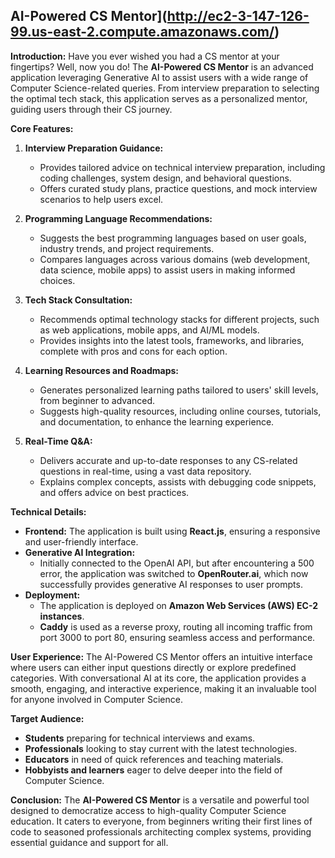 ## AI-Powered CS Mentor](http://ec2-3-147-126-99.us-east-2.compute.amazonaws.com/)

**Introduction:**
Have you ever wished you had a CS mentor at your fingertips? Well, now you do!
The **AI-Powered CS Mentor** is an advanced application leveraging Generative AI to assist users with a wide range of Computer Science-related queries. From interview preparation to selecting the optimal tech stack, this application serves as a personalized mentor, guiding users through their CS journey.

**Core Features:**

1. **Interview Preparation Guidance:**
   - Provides tailored advice on technical interview preparation, including coding challenges, system design, and behavioral questions.
   - Offers curated study plans, practice questions, and mock interview scenarios to help users excel.

2. **Programming Language Recommendations:**
   - Suggests the best programming languages based on user goals, industry trends, and project requirements.
   - Compares languages across various domains (web development, data science, mobile apps) to assist users in making informed choices.

3. **Tech Stack Consultation:**
   - Recommends optimal technology stacks for different projects, such as web applications, mobile apps, and AI/ML models.
   - Provides insights into the latest tools, frameworks, and libraries, complete with pros and cons for each option.

4. **Learning Resources and Roadmaps:**
   - Generates personalized learning paths tailored to users' skill levels, from beginner to advanced.
   - Suggests high-quality resources, including online courses, tutorials, and documentation, to enhance the learning experience.

5. **Real-Time Q&A:**
   - Delivers accurate and up-to-date responses to any CS-related questions in real-time, using a vast data repository.
   - Explains complex concepts, assists with debugging code snippets, and offers advice on best practices.

**Technical Details:**

- **Frontend:** The application is built using **React.js**, ensuring a responsive and user-friendly interface.
- **Generative AI Integration:**
  - Initially connected to the OpenAI API, but after encountering a 500 error, the application was switched to **OpenRouter.ai**, which now successfully provides generative AI responses to user prompts.
- **Deployment:**
  - The application is deployed on **Amazon Web Services (AWS) EC-2 instances**.
  - **Caddy** is used as a reverse proxy, routing all incoming traffic from port 3000 to port 80, ensuring seamless access and performance.

**User Experience:**
The AI-Powered CS Mentor offers an intuitive interface where users can either input questions directly or explore predefined categories. With conversational AI at its core, the application provides a smooth, engaging, and interactive experience, making it an invaluable tool for anyone involved in Computer Science.

**Target Audience:**
- **Students** preparing for technical interviews and exams.
- **Professionals** looking to stay current with the latest technologies.
- **Educators** in need of quick references and teaching materials.
- **Hobbyists and learners** eager to delve deeper into the field of Computer Science.

**Conclusion:**
The **AI-Powered CS Mentor** is a versatile and powerful tool designed to democratize access to high-quality Computer Science education. It caters to everyone, from beginners writing their first lines of code to seasoned professionals architecting complex systems, providing essential guidance and support for all.

